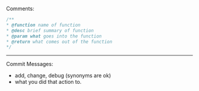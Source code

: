 Comments:

```javascript
/**
* @function name of function
* @desc brief summary of function
* @param what goes into the function
* @return what comes out of the function
*/
```
---

Commit Messages:
  - add, change, debug (synonyms are ok)
  - what you did that action to.
